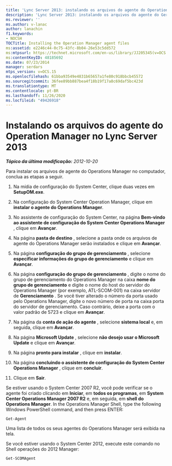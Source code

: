 ```yaml
---
title: 'Lync Server 2013: instalando os arquivos do agente do Operation Manager'
description: 'Lync Server 2013: instalando os arquivos do agente do Gerenciador de operações.'
ms.reviewer: ''
ms.author: v-lanac
author: lanachin
f1.keywords:
- NOCSH
TOCTitle: Installing the Operation Manager agent files
ms:assetid: e2246c44-0c75-43fc-8b04-26e53c5dd572
ms:mtpsurl: https://technet.microsoft.com/en-us/library/JJ205345(v=OCS.15)
ms:contentKeyID: 48185692
ms.date: 07/23/2014
manager: serdars
mtps_version: v=OCS.15
ms.openlocfilehash: 61bba93549e4831b65657a1fe80c918bbcb45572
ms.sourcegitcommit: 36fee89bb887bea4f18b19f17a8c69daf5bc423d
ms.translationtype: MT
ms.contentlocale: pt-BR
ms.lasthandoff: 11/26/2020
ms.locfileid: "49426918"
---
```

# <a name="installing-the-operation-manager-agent-files-in-lync-server-2013"></a>Instalando os arquivos do agente do Operation Manager no Lync Server 2013

<div data-xmlns="http://www.w3.org/1999/xhtml">

<div class="topic" data-xmlns="http://www.w3.org/1999/xhtml" data-msxsl="urn:schemas-microsoft-com:xslt" data-cs="https://msdn.microsoft.com/">

<div data-asp="https://msdn2.microsoft.com/asp">



</div>

<div id="mainSection">

<div id="mainBody">

<span> </span>

_**Tópico da última modificação:** 2012-10-20_

Para instalar os arquivos de agente do Operations Manager no computador, conclua as etapas a seguir.

1.  Na mídia de configuração do System Center, clique duas vezes em **SetupOM.exe**.

2.  Na configuração do System Center Operation Manager, clique em **instalar o agente do Operations Manager**.

3.  No assistente de configuração do System Center, na página **Bem-vindo ao assistente de configuração do System Center Operations Manager** , clique em **Avançar**.

4.  Na página **pasta de destino** , selecione a pasta onde os arquivos de agente do Operations Manager serão instalados e clique em **Avançar**.

5.  Na página **configuração do grupo de gerenciamento** , selecione **especificar informações do grupo de gerenciamento** e clique em **Avançar**.

6.  Na página **configuração do grupo de gerenciamento** , digite o nome do grupo de gerenciamento do Operations Manager na caixa **nome do grupo de gerenciamento** e digite o nome do host do servidor do Operations Manager (por exemplo, ATL-SCOM-001) na caixa servidor de **Gerenciamento** . Se você tiver alterado o número da porta usado pelo Operations Manager, digite o novo número de porta na caixa porta do servidor de gerenciamento. Caso contrário, deixe a porta com o valor padrão de 5723 e clique em **Avançar**.

7.  Na página da **conta de ação do agente** , selecione **sistema local** e, em seguida, clique em **Avançar**.

8.  Na página **Microsoft Update** , selecione **não desejo usar o Microsoft Update** e clique em **Avançar**.

9.  Na página **pronto para instalar** , clique em **instalar**.

10. Na página **concluindo o assistente de configuração do System Center Operations Manager** , clique em **concluir**.

11. Clique em **Sair**.

Se estiver usando o System Center 2007 R2, você pode verificar se o agente foi criado clicando em **Iniciar**, em **todos os programas**, em **System Center Operations Manager 2007 R2** e, em seguida, em **shell do Operations Manager**. In the Operations Manager Shell, type the following Windows PowerShell command, and then press ENTER:

    Get-Agent 

Uma lista de todos os seus agentes do Operations Manager será exibida na tela.

Se você estiver usando o System Center 2012, execute este comando no Shell operações do 2012 Manager:

    Get-SCOMAgent

</div>

<span> </span>

</div>

</div>

</div>

